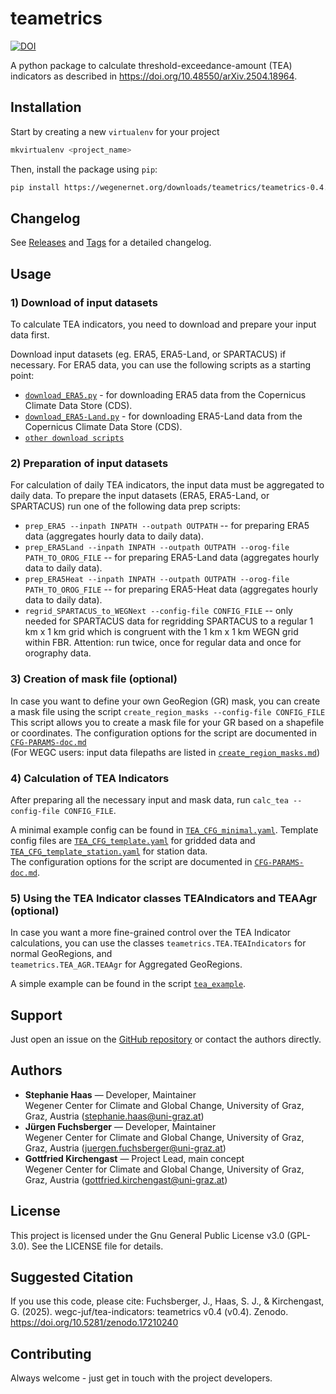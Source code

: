 # teametrics

[![DOI](https://zenodo.org/badge/DOI/10.5281/zenodo.17210239.svg)](https://doi.org/10.5281/zenodo.17210239)

A python package to calculate threshold-exceedance-amount (TEA) indicators 
    as described in https://doi.org/10.48550/arXiv.2504.18964.

## Installation
Start by creating a new `virtualenv` for your project
```bash
mkvirtualenv <project_name>
```

Then, install the package using `pip`:
```bash
pip install https://wegenernet.org/downloads/teametrics/teametrics-0.4.5-py3-none-any.whl
```

## Changelog

See [Releases](https://github.com/wegc-juf/tea-indicators/releases) and [Tags](https://github.com/wegc-juf/tea-indicators/tags) for a detailed changelog.

## Usage

### 1) Download of input datasets
To calculate TEA indicators, you need to download and prepare your input data first.

Download input datasets (eg. ERA5, ERA5-Land, or SPARTACUS) if necessary. For ERA5 data, you can use the following 
scripts
as a starting point:
- [`download_ERA5.py`](https://github.com/wegc-juf/tea-indicators/blob/main/src/teametrics/utils/ERA5/download_ERA5.py) - for downloading ERA5 
  data from the Copernicus Climate Data Store (CDS).
- [`download_ERA5-Land.py`](https://github.com/wegc-juf/tea-indicators/blob/main/src/teametrics/utils/ERA5/download_ERA5-Land.py) - for downloading 
  ERA5-Land data from the Copernicus Climate Data Store (CDS).
- [`other download scripts`](https://github.com/wegc-juf/tea-indicators/tree/main/src/teametrics/utils)

### 2) Preparation of input datasets
For calculation of daily TEA indicators, the input data must be aggregated to daily data.
To prepare the input datasets (ERA5, ERA5-Land, or SPARTACUS) run one of the following data prep scripts:

- `prep_ERA5 --inpath INPATH --outpath OUTPATH` -- for preparing ERA5 data (aggregates hourly data to
  daily data).
- `prep_ERA5Land --inpath INPATH --outpath OUTPATH --orog-file PATH_TO_OROG_FILE` -- for preparing 
  ERA5-Land data
  (aggregates hourly data to daily data).
- `prep_ERA5Heat --inpath INPATH --outpath OUTPATH --orog-file PATH_TO_OROG_FILE` -- for preparing
  ERA5-Heat data
  (aggregates hourly data to daily data).
- `regrid_SPARTACUS_to_WEGNext --config-file CONFIG_FILE` -- only needed for SPARTACUS data for regridding 
  SPARTACUS to a regular 1 km x 1 km
  grid which is congruent with the 1 km x 1 km WEGN grid within FBR. Attention: run twice, once for regular data
  and once for orography data.

### 3) Creation of mask file (optional)
In case you want to define your own GeoRegion (GR) mask, you can create a mask file using the script
`create_region_masks --config-file CONFIG_FILE`\
This script allows you to create a mask file for your GR based on a shapefile or coordinates.
The configuration options for the script are documented in [`CFG-PARAMS-doc.md`](https://github.com/wegc-juf/tea-indicators/blob/main/docs/CFG-PARAMS-doc.md) \
(For WEGC users: input data filepaths are listed in [`create_region_masks.md`](https://github.com/wegc-juf/tea-indicators/blob/main/docs/create_region_masks.md))

### 4) Calculation of TEA Indicators
After preparing all the necessary input and mask data, run `calc_tea --config-file CONFIG_FILE`.

A minimal example config can be found in [`TEA_CFG_minimal.yaml`](https://github.com/wegc-juf/tea-indicators/blob/main/src/teametrics/config/TEA_CFG_minimal.yaml).
Template config files are [`TEA_CFG_template.yaml`](https://github.com/wegc-juf/tea-indicators/blob/main/src/teametrics/config/TEA_CFG_template.yaml) for
gridded data and [`TEA_CFG_template_station.yaml`](https://github.com/wegc-juf/tea-indicators/blob/main/src/teametrics/config/TEA_CFG_template_station.yaml) for station data. \
The configuration options for the script are documented in [`CFG-PARAMS-doc.md`](https://github.com/wegc-juf/tea-indicators/blob/main/docs/CFG-PARAMS-doc.md).

### 5) Using the TEA Indicator classes TEAIndicators and TEAAgr (optional)
In case you want a more fine-grained control over the TEA Indicator calculations, you can use the classes
`teametrics.TEA.TEAIndicators` for normal GeoRegions, and \
`teametrics.TEA_AGR.TEAAgr` for Aggregated GeoRegions.

A simple example can be found in the script [`tea_example`](https://github.com/wegc-juf/tea-indicators/blob/main/src/teametrics/TEA_example.py).

[//]: # (Source code documentation for the classes can be found in TODO: add source code doc link - use auto doc tools.)

## Support
Just open an issue on the [GitHub repository](https://github.com/wegc-juf/tea-indicators) or contact the authors directly.

## Authors 
- **Stephanie Haas** — Developer, Maintainer\
  Wegener Center for Climate and Global Change, University of Graz, Graz, Austria
  (stephanie.haas@uni-graz.at)
- **Jürgen Fuchsberger** — Developer, Maintainer\
  Wegener Center for Climate and Global Change, University of Graz, Graz, Austria
  (juergen.fuchsberger@uni-graz.at)
- **Gottfried Kirchengast** — Project Lead, main concept\
  Wegener Center for Climate and Global Change, University of Graz, Graz, Austria
  (gottfried.kirchengast@uni-graz.at)

## License
This project is licensed under the Gnu General Public License v3.0 (GPL-3.0). See the LICENSE file for details.

## Suggested Citation
If you use this code, please cite:
Fuchsberger, J., Haas, S. J., & Kirchengast, G. (2025). wegc-juf/tea-indicators: teametrics v0.4 (v0.4). Zenodo. https://doi.org/10.5281/zenodo.17210240

## Contributing
Always welcome - just get in touch with the project developers.

